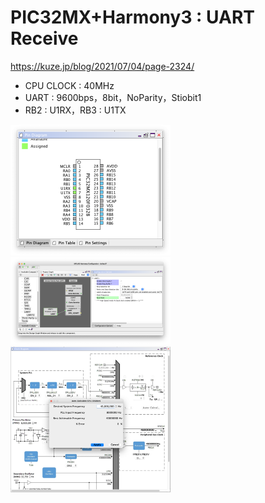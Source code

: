 # PIC32MX+Harmony3 : UART Receive

https://kuze.jp/blog/2021/07/04/page-2324/

- CPU CLOCK : 40MHz
- UART : 9600bps，8bit，NoParity，Stiobit1
- RB2 : U1RX，RB3 : U1TX

<img src="./image/h3_uart2.png" style="zoom:25%;" />

<img src="./image/h3_uart1.png" style="zoom:25%;" />

<img src="./image/h3_uart3.png" style="zoom:25%;" />
